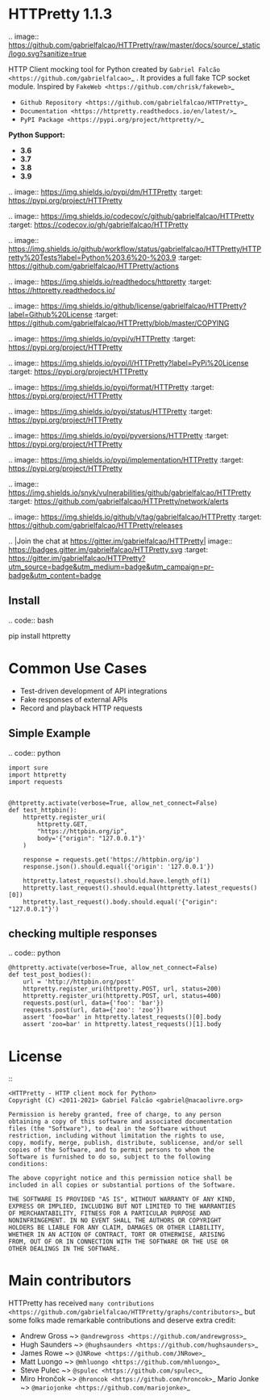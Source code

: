 HTTPretty 1.1.3
===============

.. image:: https://github.com/gabrielfalcao/HTTPretty/raw/master/docs/source/_static/logo.svg?sanitize=true

HTTP Client mocking tool for Python created by `Gabriel Falcão <https://github.com/gabrielfalcao>`_ . It provides a full fake TCP socket module. Inspired by `FakeWeb <https://github.com/chrisk/fakeweb>`_


- `Github Repository <https://github.com/gabrielfalcao/HTTPretty>`_
- `Documentation <https://httpretty.readthedocs.io/en/latest/>`_
- `PyPI Package <https://pypi.org/project/httpretty/>`_


**Python Support:**

- **3.6**
- **3.7**
- **3.8**
- **3.9**

.. image:: https://img.shields.io/pypi/dm/HTTPretty
   :target: https://pypi.org/project/HTTPretty

.. image:: https://img.shields.io/codecov/c/github/gabrielfalcao/HTTPretty
   :target: https://codecov.io/gh/gabrielfalcao/HTTPretty

.. image:: https://img.shields.io/github/workflow/status/gabrielfalcao/HTTPretty/HTTPretty%20Tests?label=Python%203.6%20-%203.9
   :target: https://github.com/gabrielfalcao/HTTPretty/actions

.. image:: https://img.shields.io/readthedocs/httpretty
   :target: https://httpretty.readthedocs.io/

.. image:: https://img.shields.io/github/license/gabrielfalcao/HTTPretty?label=Github%20License
   :target: https://github.com/gabrielfalcao/HTTPretty/blob/master/COPYING

.. image:: https://img.shields.io/pypi/v/HTTPretty
   :target: https://pypi.org/project/HTTPretty

.. image:: https://img.shields.io/pypi/l/HTTPretty?label=PyPi%20License
   :target: https://pypi.org/project/HTTPretty

.. image:: https://img.shields.io/pypi/format/HTTPretty
   :target: https://pypi.org/project/HTTPretty

.. image:: https://img.shields.io/pypi/status/HTTPretty
   :target: https://pypi.org/project/HTTPretty

.. image:: https://img.shields.io/pypi/pyversions/HTTPretty
   :target: https://pypi.org/project/HTTPretty

.. image:: https://img.shields.io/pypi/implementation/HTTPretty
   :target: https://pypi.org/project/HTTPretty

.. image:: https://img.shields.io/snyk/vulnerabilities/github/gabrielfalcao/HTTPretty
   :target: https://github.com/gabrielfalcao/HTTPretty/network/alerts

.. image:: https://img.shields.io/github/v/tag/gabrielfalcao/HTTPretty
   :target: https://github.com/gabrielfalcao/HTTPretty/releases

.. |Join the chat at https://gitter.im/gabrielfalcao/HTTPretty| image:: https://badges.gitter.im/gabrielfalcao/HTTPretty.svg
   :target: https://gitter.im/gabrielfalcao/HTTPretty?utm_source=badge&utm_medium=badge&utm_campaign=pr-badge&utm_content=badge

Install
-------

.. code:: bash

   pip install httpretty



Common Use Cases
================

- Test-driven development of API integrations
- Fake responses of external APIs
- Record and playback HTTP requests


Simple Example
--------------

.. code:: python

    import sure
    import httpretty
    import requests


    @httpretty.activate(verbose=True, allow_net_connect=False)
    def test_httpbin():
        httpretty.register_uri(
            httpretty.GET,
            "https://httpbin.org/ip",
            body='{"origin": "127.0.0.1"}'
        )

        response = requests.get('https://httpbin.org/ip')
        response.json().should.equal({'origin': '127.0.0.1'})

        httpretty.latest_requests().should.have.length_of(1)
        httpretty.last_request().should.equal(httpretty.latest_requests()[0])
        httpretty.last_request().body.should.equal('{"origin": "127.0.0.1"}')


checking multiple responses
---------------------------

 .. code:: python

    @httpretty.activate(verbose=True, allow_net_connect=False)
    def test_post_bodies():
        url = 'http://httpbin.org/post'
        httpretty.register_uri(httpretty.POST, url, status=200)
        httpretty.register_uri(httpretty.POST, url, status=400)
        requests.post(url, data={'foo': 'bar'})
        requests.post(url, data={'zoo': 'zoo'})
        assert 'foo=bar' in httpretty.latest_requests()[0].body
        assert 'zoo=bar' in httpretty.latest_requests()[1].body


License
=======

::

    <HTTPretty - HTTP client mock for Python>
    Copyright (C) <2011-2021> Gabriel Falcão <gabriel@nacaolivre.org>

    Permission is hereby granted, free of charge, to any person
    obtaining a copy of this software and associated documentation
    files (the "Software"), to deal in the Software without
    restriction, including without limitation the rights to use,
    copy, modify, merge, publish, distribute, sublicense, and/or sell
    copies of the Software, and to permit persons to whom the
    Software is furnished to do so, subject to the following
    conditions:

    The above copyright notice and this permission notice shall be
    included in all copies or substantial portions of the Software.

    THE SOFTWARE IS PROVIDED "AS IS", WITHOUT WARRANTY OF ANY KIND,
    EXPRESS OR IMPLIED, INCLUDING BUT NOT LIMITED TO THE WARRANTIES
    OF MERCHANTABILITY, FITNESS FOR A PARTICULAR PURPOSE AND
    NONINFRINGEMENT. IN NO EVENT SHALL THE AUTHORS OR COPYRIGHT
    HOLDERS BE LIABLE FOR ANY CLAIM, DAMAGES OR OTHER LIABILITY,
    WHETHER IN AN ACTION OF CONTRACT, TORT OR OTHERWISE, ARISING
    FROM, OUT OF OR IN CONNECTION WITH THE SOFTWARE OR THE USE OR
    OTHER DEALINGS IN THE SOFTWARE.

Main contributors
=================

HTTPretty has received `many contributions <https://github.com/gabrielfalcao/HTTPretty/graphs/contributors>`_
but some folks made remarkable contributions and deserve extra credit:

-  Andrew Gross ~> `@andrewgross <https://github.com/andrewgross>`_
-  Hugh Saunders ~> `@hughsaunders <https://github.com/hughsaunders>`_
-  James Rowe ~> `@JNRowe <https://github.com/JNRowe>`_
-  Matt Luongo ~> `@mhluongo <https://github.com/mhluongo>`_
-  Steve Pulec ~> `@spulec <https://github.com/spulec>`_
-  Miro Hrončok ~> `@hroncok <https://github.com/hroncok>`_
   Mario Jonke ~> `@mariojonke <https://github.com/mariojonke>`_
